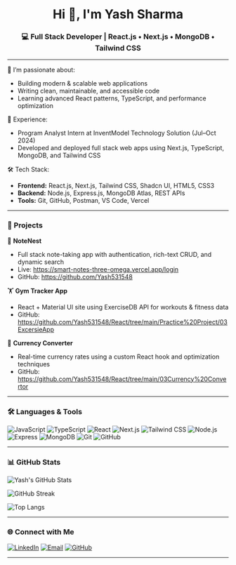 <h1 align="center">Hi 👋, I'm Yash Sharma</h1>
<h3 align="center">💻 Full Stack Developer | React.js • Next.js • MongoDB • Tailwind CSS</h3>

---

🌱 I’m passionate about:
- Building modern & scalable web applications
- Writing clean, maintainable, and accessible code
- Learning advanced React patterns, TypeScript, and performance optimization

💼 Experience:
- Program Analyst Intern at InventModel Technology Solution (Jul–Oct 2024)
- Developed and deployed full stack web apps using Next.js, TypeScript, MongoDB, and Tailwind CSS

🛠️ Tech Stack:
- **Frontend:** React.js, Next.js, Tailwind CSS, Shadcn UI, HTML5, CSS3
- **Backend:** Node.js, Express.js, MongoDB Atlas, REST APIs
- **Tools:** Git, GitHub, Postman, VS Code, Vercel

---

### 🚀 Projects

📝 **NoteNest**  
- Full stack note-taking app with authentication, rich-text CRUD, and dynamic search  
- Live: https://smart-notes-three-omega.vercel.app/login  
- GitHub: https://github.com/Yash531548

🏋️ **Gym Tracker App**  
- React + Material UI site using ExerciseDB API for workouts & fitness data  
- GitHub: https://github.com/Yash531548/React/tree/main/Practice%20Project/03ExcersieApp

💱 **Currency Converter**  
- Real-time currency rates using a custom React hook and optimization techniques  
- GitHub: https://github.com/Yash531548/React/tree/main/03Currency%20Convertor

---

### 🛠️ Languages & Tools

![JavaScript](https://img.shields.io/badge/JavaScript-black?style=for-the-badge&logo=javascript)
![TypeScript](https://img.shields.io/badge/TypeScript-007ACC?style=for-the-badge&logo=typescript)
![React](https://img.shields.io/badge/React-20232a?style=for-the-badge&logo=react&logoColor=61DAFB)
![Next.js](https://img.shields.io/badge/Next.js-000000?style=for-the-badge&logo=next.js)
![Tailwind CSS](https://img.shields.io/badge/Tailwind_CSS-0f172a?style=for-the-badge&logo=tailwind-css&logoColor=38bdf8)
![Node.js](https://img.shields.io/badge/Node.js-026e00?style=for-the-badge&logo=node.js&logoColor=white)
![Express](https://img.shields.io/badge/Express.js-000000?style=for-the-badge&logo=express&logoColor=white)
![MongoDB](https://img.shields.io/badge/MongoDB-0e1e25?style=for-the-badge&logo=mongodb)
![Git](https://img.shields.io/badge/Git-E84D31?style=for-the-badge&logo=git&logoColor=white)
![GitHub](https://img.shields.io/badge/GitHub-181717?style=for-the-badge&logo=github)

---

### 📊 GitHub Stats

![Yash's GitHub Stats](https://github-readme-stats.vercel.app/api?username=Yash531548&show_icons=true&theme=github_dark&hide_border=true)

![GitHub Streak](https://streak-stats.demolab.com?user=Yash531548&theme=tokyonight&hide_border=true)

![Top Langs](https://github-readme-stats.vercel.app/api/top-langs/?username=Yash531548&layout=compact&theme=github_dark&hide_border=true)

---

### 🌐 Connect with Me

[![LinkedIn](https://img.shields.io/badge/LinkedIn-0A66C2?style=flat-square&logo=linkedin&logoColor=white)](www.linkedin.com/in/yash-sharma-32b649318)
[![Email](https://img.shields.io/badge/Gmail-D14836?style=flat-square&logo=gmail&logoColor=white)](mailto:yashsharma531548@gmail.com)
[![GitHub](https://img.shields.io/badge/GitHub-171515?style=flat-square&logo=github&logoColor=white)](https://github.com/Yash531548)

---
